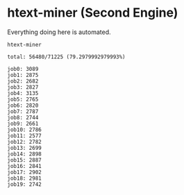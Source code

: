 # htext-miner (Second Engine)

Everything doing here is automated.

```
htext-miner

total: 56480/71225 (79.2979992979993%)

job0: 3089
job1: 2875
job2: 2682
job3: 2827
job4: 3135
job5: 2765
job6: 2820
job7: 2787
job8: 2744
job9: 2661
job10: 2786
job11: 2577
job12: 2782
job13: 2699
job14: 2898
job15: 2887
job16: 2841
job17: 2902
job18: 2981
job19: 2742
```
